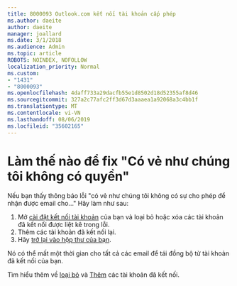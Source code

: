 ```yaml
---
title: 8000093 Outlook.com kết nối tài khoản cấp phép
ms.author: daeite
author: daeite
manager: joallard
ms.date: 3/1/2018
ms.audience: Admin
ms.topic: article
ROBOTS: NOINDEX, NOFOLLOW
localization_priority: Normal
ms.custom:
- "1431"
- "8000093"
ms.openlocfilehash: 4daff733a29dacfb55e1d8502d18d52355af8d46
ms.sourcegitcommit: 327a2c77afc2ff3d67d3aaaea1a92068a3c4bb1f
ms.translationtype: MT
ms.contentlocale: vi-VN
ms.lasthandoff: 08/06/2019
ms.locfileid: "35602165"
---
```

# <a name="how-to-fix-it-looks-like-we-dont-have-permission"></a>Làm thế nào để fix "Có vẻ như chúng tôi không có quyền"

Nếu bạn thấy thông báo lỗi "có vẻ như chúng tôi không có sự cho phép để nhận được email cho..." Hãy làm như sau:

1. Mở [cài đặt kết nối tài khoản](https://outlook.live.com/mail/options/mail/accounts) của bạn và loại bỏ hoặc xóa các tài khoản đã kết nối được liệt kê trong lỗi.
2. Thêm các tài khoản đã kết nối lại.
3. Hãy [trở lại vào hộp thư của bạn](https://outlook.live.com/mail/inbox).

Nó có thể mất một thời gian cho tất cả các email để tái đồng bộ từ tài khoản đã kết nối của bạn.

Tìm hiểu thêm về [loại bỏ](https://support.office.com/article/0b9a6b95-ff1b-46c1-bf60-d6b3b82c5ac8?wt.mc_id=Office_Outlook_com_Alchemy) và [Thêm](https://support.office.com/article/c5224df4-5885-4e79-91ba-523aa743f0ba?wt.mc_id=Office_Outlook_com_Alchemy) các tài khoản đã kết nối.